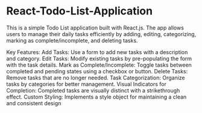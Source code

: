# React-Todo-List-Application
This is a simple Todo List application built with React.js. The app allows users to manage their daily tasks efficiently by adding, editing, categorizing, marking as complete/incomplete, and deleting tasks.

Key Features:
Add Tasks: Use a form to add new tasks with a description and category.
Edit Tasks: Modify existing tasks by pre-populating the form with the task details.
Mark as Complete/Incomplete: Toggle tasks between completed and pending states using a checkbox or button.
Delete Tasks: Remove tasks that are no longer needed.
Task Categorization: Organize tasks by categories for better management.
Visual Indicators for Completion: Completed tasks are visually distinct with a strikethrough effect.
Custom Styling: Implements a style object for maintaining a clean and consistent design
